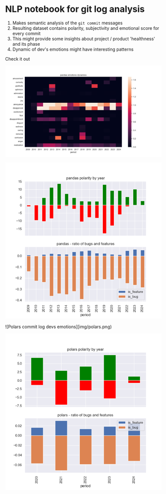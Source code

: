 # NLP notebook for git log analysis 

1. Makes semantic analysis of the `git commit` messages
2. Resulting dataset contains polarity, subjectivity and emotional score for every commit
3. This might provide some insights about project / product 'healthness' and its phase
4. Dynamic of dev's emotions might have interesting patterns

Check it out 
    

![Pandas commit log devs emotions dynamics](img/pandas.png)

![Pandas polarity features](img/features_bugs_polarity_pandas.png)

![Polars commit log devs emotions][img/polars.png)

![Polars polarity features](img/features_bugs_polarity_polars.png)
